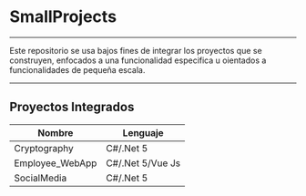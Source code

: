# SmallProjects
---

Este repositorio se usa bajos fines de integrar los proyectos que se construyen, enfocados a una funcionalidad especifica u oientados a funcionalidades de pequeña escala.

---

## Proyectos Integrados

|Nombre|Lenguaje|
|--|--|
|Cryptography|C#/.Net 5|
|Employee_WebApp|C#/.Net 5/Vue Js|
|SocialMedia|C#/.Net 5|
